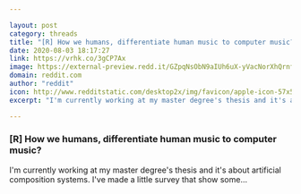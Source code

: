 ```yaml
---

layout: post
category: threads
title: "[R] How we humans, differentiate human music to computer music?"
date: 2020-08-03 18:17:27
link: https://vrhk.co/3gCP7Ax
image: https://external-preview.redd.it/GZpqNsObN9aIUh6uX-yVacNorXhQrnfmDUSM0IYtLiI.jpg?width=1200&height=628.272251309&auto=webp&crop=1200:628.272251309,smart&s=3e8b83ed6a0649fd4f73a4a5f5fd23bf19db6b4e
domain: reddit.com
author: "reddit"
icon: http://www.redditstatic.com/desktop2x/img/favicon/apple-icon-57x57.png
excerpt: "I'm currently working at my master degree's thesis and it's about artificial composition systems. I've made a little survey that show some..."

---
```


### [R] How we humans, differentiate human music to computer music?

I'm currently working at my master degree's thesis and it's about artificial composition systems. I've made a little survey that show some...